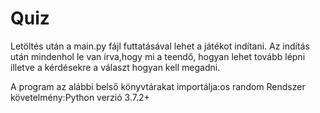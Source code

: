 # Quiz
Letöltés után a main.py fájl futtatásával lehet a játékot indítani.
Az indítás után mindenhol le van írva,hogy mi a teendő, hogyan lehet tovább lépni illetve a kérdésekre a választ hogyan kell megadni.

A program az alábbi belső könyvtárakat importálja:os
                                                  random
Rendszer követelmény:Python verzió 3.7.2+
